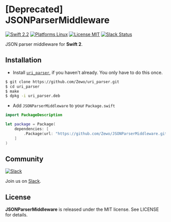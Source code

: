 [Deprecated] JSONParserMiddleware
====================

[![Swift 2.2](https://img.shields.io/badge/Swift-2.2-orange.svg?style=flat)](https://developer.apple.com/swift/)
[![Platforms Linux](https://img.shields.io/badge/Platforms-Linux-lightgray.svg?style=flat)](https://developer.apple.com/swift/)
[![License MIT](https://img.shields.io/badge/License-MIT-blue.svg?style=flat)](https://tldrlegal.com/license/mit-license)
[![Slack Status](https://zewo-slackin.herokuapp.com/badge.svg)](https://zewo-slackin.herokuapp.com)

JSON parser middleware for **Swift 2**.

## Installation

- Install [`uri_parser`](https://github.com/Zewo/uri_parser), if you haven't already. You only have to do this once.

```bash
$ git clone https://github.com/Zewo/uri_parser.git
$ cd uri_parser
$ make
$ dpkg -i uri_parser.deb
```

- Add `JSONParserMiddleware` to your `Package.swift`

```swift
import PackageDescription

let package = Package(
	dependencies: [
		.Package(url: "https://github.com/Zewo/JSONParserMiddleware.git", majorVersion: 0, minor: 1)
	]
)
```
## Community

[![Slack](http://s13.postimg.org/ybwy92ktf/Slack.png)](https://zewo-slackin.herokuapp.com)

Join us on [Slack](https://zewo-slackin.herokuapp.com).

License
-------

**JSONParserMiddleware** is released under the MIT license. See LICENSE for details.
